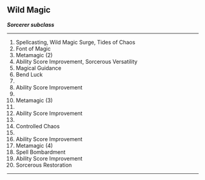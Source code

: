 ﻿## Wild Magic

***Sorcerer subclass***

___
1. Spellcasting, Wild Magic Surge, Tides of Chaos
2. Font of Magic
3. Metamagic (2)
4. Ability Score Improvement, Sorcerous Versatility
5. Magical Guidance
6. Bend Luck
7.  
8. Ability Score Improvement
9.  
10. Metamagic (3)
11.  
12. Ability Score Improvement
13.  
14. Controlled Chaos
15.  
16. Ability Score Improvement
17. Metamagic (4)
18. Spell Bombardment
19. Ability Score Improvement
20. Sorcerous Restoration

---
